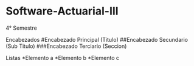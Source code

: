 # Software-Actuarial-III
4° Semestre 

Encabezados
#Encabezado Principal (Titulo)
##Encabezado Secundario (Sub Titulo)
###Encabezado Terciario (Seccion)

Listas
*Elemento a
*Elemento b
*Elemento c
